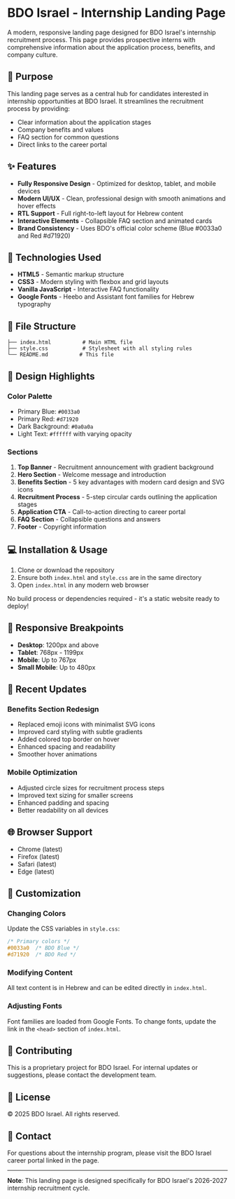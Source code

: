 # BDO Israel - Internship Landing Page

A modern, responsive landing page designed for BDO Israel's internship recruitment process. This page provides prospective interns with comprehensive information about the application process, benefits, and company culture.

## 🎯 Purpose

This landing page serves as a central hub for candidates interested in internship opportunities at BDO Israel. It streamlines the recruitment process by providing:
- Clear information about the application stages
- Company benefits and values
- FAQ section for common questions
- Direct links to the career portal

## ✨ Features

- **Fully Responsive Design** - Optimized for desktop, tablet, and mobile devices
- **Modern UI/UX** - Clean, professional design with smooth animations and hover effects
- **RTL Support** - Full right-to-left layout for Hebrew content
- **Interactive Elements** - Collapsible FAQ section and animated cards
- **Brand Consistency** - Uses BDO's official color scheme (Blue #0033a0 and Red #d71920)

## 🚀 Technologies Used

- **HTML5** - Semantic markup structure
- **CSS3** - Modern styling with flexbox and grid layouts
- **Vanilla JavaScript** - Interactive FAQ functionality
- **Google Fonts** - Heebo and Assistant font families for Hebrew typography

## 📁 File Structure

```
├── index.html          # Main HTML file
├── style.css           # Stylesheet with all styling rules
└── README.md          # This file
```

## 🎨 Design Highlights

### Color Palette
- Primary Blue: `#0033a0`
- Primary Red: `#d71920`
- Dark Background: `#0a0a0a`
- Light Text: `#ffffff` with varying opacity

### Sections
1. **Top Banner** - Recruitment announcement with gradient background
2. **Hero Section** - Welcome message and introduction
3. **Benefits Section** - 5 key advantages with modern card design and SVG icons
4. **Recruitment Process** - 5-step circular cards outlining the application stages
5. **Application CTA** - Call-to-action directing to career portal
6. **FAQ Section** - Collapsible questions and answers
7. **Footer** - Copyright information

## 💻 Installation & Usage

1. Clone or download the repository
2. Ensure both `index.html` and `style.css` are in the same directory
3. Open `index.html` in any modern web browser

No build process or dependencies required - it's a static website ready to deploy!

## 📱 Responsive Breakpoints

- **Desktop**: 1200px and above
- **Tablet**: 768px - 1199px
- **Mobile**: Up to 767px
- **Small Mobile**: Up to 480px

## 🔄 Recent Updates

### Benefits Section Redesign
- Replaced emoji icons with minimalist SVG icons
- Improved card styling with subtle gradients
- Added colored top border on hover
- Enhanced spacing and readability
- Smoother hover animations

### Mobile Optimization
- Adjusted circle sizes for recruitment process steps
- Improved text sizing for smaller screens
- Enhanced padding and spacing
- Better readability on all devices

## 🌐 Browser Support

- Chrome (latest)
- Firefox (latest)
- Safari (latest)
- Edge (latest)

## 📝 Customization

### Changing Colors
Update the CSS variables in `style.css`:
```css
/* Primary colors */
#0033a0  /* BDO Blue */
#d71920  /* BDO Red */
```

### Modifying Content
All text content is in Hebrew and can be edited directly in `index.html`.

### Adjusting Fonts
Font families are loaded from Google Fonts. To change fonts, update the link in the `<head>` section of `index.html`.

## 🤝 Contributing

This is a proprietary project for BDO Israel. For internal updates or suggestions, please contact the development team.

## 📄 License

© 2025 BDO Israel. All rights reserved.

## 📧 Contact

For questions about the internship program, please visit the BDO Israel career portal linked in the page.

---

**Note**: This landing page is designed specifically for BDO Israel's 2026-2027 internship recruitment cycle.